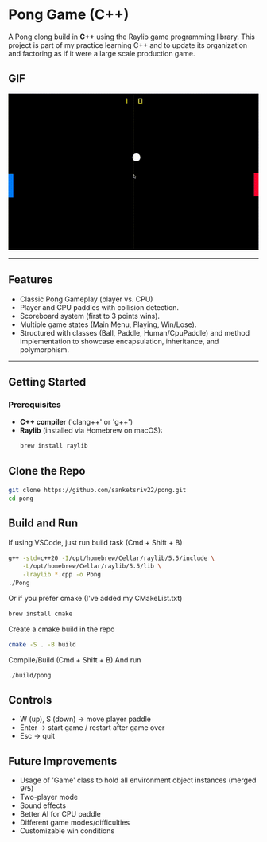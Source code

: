 # Pong Game (C++)

A Pong clong build in **C++** using the Raylib game programming library.
This project is part of my practice learning C++ and to update its organization and factoring as if it were a large scale production game.

## GIF
![Pong Gameplay](assets/pong.gif)

___

## Features
- Classic Pong Gameplay (player vs. CPU)
- Player and CPU paddles with collision detection.
- Scoreboard system (first to 3 points wins).
- Multiple game states (Main Menu, Playing, Win/Lose).
- Structured with classes (Ball, Paddle, Human/CpuPaddle) and method implementation to showcase encapsulation, inheritance, and polymorphism.

---

## Getting Started

### Prerequisites
- **C++ compiler** ('clang++' or 'g++')
- **Raylib** (installed via Homebrew on macOS):
  ```bash
  brew install raylib
  ```
## Clone the Repo
```bash
git clone https://github.com/sanketsriv22/pong.git
cd pong
```

## Build and Run
If using VSCode, just run build task (Cmd + Shift + B)
```bash
g++ -std=c++20 -I/opt/homebrew/Cellar/raylib/5.5/include \
    -L/opt/homebrew/Cellar/raylib/5.5/lib \
    -lraylib *.cpp -o Pong
./Pong
```
Or if you prefer cmake (I've added my CMakeList.txt)
```bash
brew install cmake
```
Create a cmake build in the repo
```bash
cmake -S . -B build
```
Compile/Build (Cmd + Shift + B)
And run
```bash
./build/pong
```

## Controls
- W (up), S (down) -> move player paddle
- Enter -> start game / restart after game over
- Esc -> quit

## Future Improvements
- Usage of 'Game' class to hold all environment object instances (merged 9/5)
- Two-player mode
- Sound effects
- Better AI for CPU paddle
- Different game modes/difficulties
- Customizable win conditions
